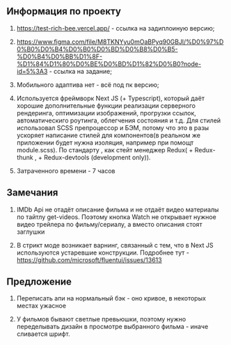 ## Информация по проекту

1. https://test-rich-bee.vercel.app/ - ссылка на задиплоиную версию;

2. https://www.figma.com/file/M8TKNYyu0mOaBPyq90GBJl/%D0%97%D0%B0%D0%B4%D0%B0%D0%BD%D0%B8%D0%B5-%D0%B4%D0%BB%D1%8F-%D1%84%D1%80%D0%BE%D0%BD%D1%82%D0%B0?node-id=5%3A3 - ссылка на задание;

3. Мобильного адаптива нет - всё под пк версию;

4. Используется фреймворк Next JS (+ Typescript), который даёт хорошие дополнительные функции реализации серверного рендеринга, оптимизации изображений, прогрузки ссылок, автоматическиго роутинга, облегчения состояния и т.д. Для стилей использовал SCSS препроцессор и БЭМ, потому что это в разы ускоряет написание стилей для компонентов(в реальном же приложении будет нужна изоляция, например при помощт module.scss). По стандарту , как стейт менеджер Redux( + Redux-thunk , + Redux-devtools (development only)).

5. Затраченного времени - 7 часов

## Замечания 

1. IMDb Api не отадёт описание фильма и не отдаёт видео материалы по тайтлу get-videos. Поэтому кнопка Watch не открывает нужное видео трейлера по фильму/сериалу, а вместо описания стоят заглушки

2. В стрикт моде возникает варнинг, связанный с тем, что в Next JS используются устаревшие конструкции. Подробнее тут - https://github.com/microsoft/fluentui/issues/13613

## Предложение

1. Переписать апи на нормальный бэк - оно кривое, в некоторых местах ужасное

2. У фильмов бывают светлые превьюшки, поэтому нужно переделывать дизайн в просмотре выбранного фильма - иначе сливается шрифт.
